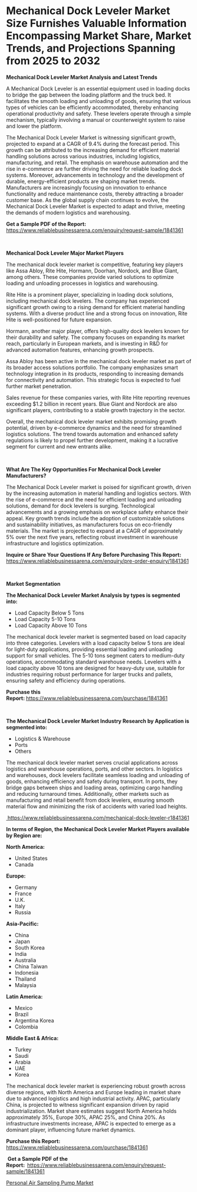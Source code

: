 <p><h1>Mechanical Dock Leveler Market Size Furnishes Valuable Information Encompassing Market Share, Market Trends, and Projections Spanning from 2025 to 2032</h1></p><p><strong>Mechanical Dock Leveler Market Analysis and Latest Trends</strong></p>
<p><p>A Mechanical Dock Leveler is an essential equipment used in loading docks to bridge the gap between the loading platform and the truck bed. It facilitates the smooth loading and unloading of goods, ensuring that various types of vehicles can be efficiently accommodated, thereby enhancing operational productivity and safety. These levelers operate through a simple mechanism, typically involving a manual or counterweight system to raise and lower the platform.</p><p>The Mechanical Dock Leveler Market is witnessing significant growth, projected to expand at a CAGR of 9.4% during the forecast period. This growth can be attributed to the increasing demand for efficient material handling solutions across various industries, including logistics, manufacturing, and retail. The emphasis on warehouse automation and the rise in e-commerce are further driving the need for reliable loading dock systems. Moreover, advancements in technology and the development of durable, energy-efficient products are shaping market trends. Manufacturers are increasingly focusing on innovation to enhance functionality and reduce maintenance costs, thereby attracting a broader customer base. As the global supply chain continues to evolve, the Mechanical Dock Leveler Market is expected to adapt and thrive, meeting the demands of modern logistics and warehousing.</p></p>
<p><strong>Get a Sample PDF of the Report:&nbsp;</strong> <a href="https://www.reliablebusinessarena.com/enquiry/request-sample/1841361?utm_campaign=1871&utm_medium=2&utm_source=Github&utm_content=ia&utm_term=19022025&utm_id=mechanical-dock-leveler">https://www.reliablebusinessarena.com/enquiry/request-sample/1841361</a></p>
<p>&nbsp;</p>
<p><strong>Mechanical Dock Leveler Major Market Players</strong></p>
<p><p>The mechanical dock leveler market is competitive, featuring key players like Assa Abloy, Rite Hite, Hormann, Doorhan, Nordock, and Blue Giant, among others. These companies provide varied solutions to optimize loading and unloading processes in logistics and warehousing.</p><p>Rite Hite is a prominent player, specializing in loading dock solutions, including mechanical dock levelers. The company has experienced significant growth owing to a rising demand for efficient material handling systems. With a diverse product line and a strong focus on innovation, Rite Hite is well-positioned for future expansion.</p><p>Hormann, another major player, offers high-quality dock levelers known for their durability and safety. The company focuses on expanding its market reach, particularly in European markets, and is investing in R&D for advanced automation features, enhancing growth prospects.</p><p>Assa Abloy has been active in the mechanical dock leveler market as part of its broader access solutions portfolio. The company emphasizes smart technology integration in its products, responding to increasing demands for connectivity and automation. This strategic focus is expected to fuel further market penetration.</p><p>Sales revenue for these companies varies, with Rite Hite reporting revenues exceeding $1.2 billion in recent years. Blue Giant and Nordock are also significant players, contributing to a stable growth trajectory in the sector.</p><p>Overall, the mechanical dock leveler market exhibits promising growth potential, driven by e-commerce dynamics and the need for streamlined logistics solutions. The trend towards automation and enhanced safety regulations is likely to propel further development, making it a lucrative segment for current and new entrants alike.</p></p>
<p>&nbsp;</p>
<p><strong>What Are The Key Opportunities For Mechanical Dock Leveler Manufacturers?</strong></p>
<p><p>The Mechanical Dock Leveler market is poised for significant growth, driven by the increasing automation in material handling and logistics sectors. With the rise of e-commerce and the need for efficient loading and unloading solutions, demand for dock levelers is surging. Technological advancements and a growing emphasis on workplace safety enhance their appeal. Key growth trends include the adoption of customizable solutions and sustainability initiatives, as manufacturers focus on eco-friendly materials. The market is projected to expand at a CAGR of approximately 5% over the next five years, reflecting robust investment in warehouse infrastructure and logistics optimization.</p></p>
<p><strong>Inquire or Share Your Questions If Any Before Purchasing This Report:</strong> <a href="https://www.reliablebusinessarena.com/enquiry/pre-order-enquiry/1841361?utm_campaign=1871&utm_medium=2&utm_source=Github&utm_content=ia&utm_term=19022025&utm_id=mechanical-dock-leveler">https://www.reliablebusinessarena.com/enquiry/pre-order-enquiry/1841361</a></p>
<p>&nbsp;</p>
<p><strong>Market Segmentation</strong></p>
<p><strong>The Mechanical Dock Leveler Market Analysis by types is segmented into:</strong></p>
<p><ul><li>Load Capacity Below 5 Tons</li><li>Load Capacity 5-10 Tons</li><li>Load Capacity Above 10 Tons</li></ul></p>
<p><p>The mechanical dock leveler market is segmented based on load capacity into three categories. Levelers with a load capacity below 5 tons are ideal for light-duty applications, providing essential loading and unloading support for small vehicles. The 5-10 tons segment caters to medium-duty operations, accommodating standard warehouse needs. Levelers with a load capacity above 10 tons are designed for heavy-duty use, suitable for industries requiring robust performance for larger trucks and pallets, ensuring safety and efficiency during operations.</p></p>
<p><strong>Purchase this Report:&nbsp;</strong><a href="https://www.reliablebusinessarena.com/purchase/1841361?utm_campaign=1871&utm_medium=2&utm_source=Github&utm_content=ia&utm_term=19022025&utm_id=mechanical-dock-leveler">https://www.reliablebusinessarena.com/purchase/1841361</a></p>
<p>&nbsp;</p>
<p><strong>The Mechanical Dock Leveler Market Industry Research by Application is segmented into:</strong></p>
<p><ul><li>Logistics & Warehouse</li><li>Ports</li><li>Others</li></ul></p>
<p><p>The mechanical dock leveler market serves crucial applications across logistics and warehouse operations, ports, and other sectors. In logistics and warehouses, dock levelers facilitate seamless loading and unloading of goods, enhancing efficiency and safety during transport. In ports, they bridge gaps between ships and loading areas, optimizing cargo handling and reducing turnaround times. Additionally, other markets such as manufacturing and retail benefit from dock levelers, ensuring smooth material flow and minimizing the risk of accidents with varied load heights.</p></p>
<p><a href="https://www.reliablebusinessarena.com/mechanical-dock-leveler-r1841361?utm_campaign=1871&utm_medium=2&utm_source=Github&utm_content=ia&utm_term=19022025&utm_id=mechanical-dock-leveler">&nbsp;https://www.reliablebusinessarena.com/mechanical-dock-leveler-r1841361</a></p>
<p><strong>In terms of Region, the Mechanical Dock Leveler Market Players available by Region are:</strong></p>
<p>
    <p> <strong> North America: </strong>
        <ul>
            <li>United States</li>
            <li>Canada</li>
        </ul>
        </p> 
    <p> <strong> Europe: </strong>
        <ul>
            <li>Germany</li>
            <li>France</li>
            <li>U.K.</li>
            <li>Italy</li>
            <li>Russia</li>
        </ul>
        </p> 
    <p> <strong> Asia-Pacific: </strong>
        <ul>
            <li>China</li>
            <li>Japan</li>
            <li>South Korea</li>
            <li>India</li>
            <li>Australia</li>
            <li>China Taiwan</li>
            <li>Indonesia</li>
            <li>Thailand</li>
            <li>Malaysia</li>
        </ul>
        </p> 
    <p> <strong> Latin America: </strong>
        <ul>
            <li>Mexico</li>
            <li>Brazil</li>
            <li>Argentina Korea</li>
            <li>Colombia</li>
        </ul>
        </p> 
    <p> <strong> Middle East & Africa: </strong>
        <ul>
            <li>Turkey</li>
            <li>Saudi</li>
            <li>Arabia</li>
            <li>UAE</li>
            <li>Korea</li>
        </ul>
    </p>
    </p>
<p><p>The mechanical dock leveler market is experiencing robust growth across diverse regions, with North America and Europe leading in market share due to advanced logistics and high industrial activity. APAC, particularly China, is projected to witness significant expansion driven by rapid industrialization. Market share estimates suggest North America holds approximately 35%, Europe 30%, APAC 25%, and China 20%. As infrastructure investments increase, APAC is expected to emerge as a dominant player, influencing future market dynamics.</p></p>
<p><strong>Purchase this Report: </strong><a href="https://www.reliablebusinessarena.com/purchase/1841361?utm_campaign=1871&utm_medium=2&utm_source=Github&utm_content=ia&utm_term=19022025&utm_id=mechanical-dock-leveler">https://www.reliablebusinessarena.com/purchase/1841361</a></p>
<p>&nbsp;<strong>Get a Sample PDF of the Report:&nbsp;&nbsp;</strong><a href="https://www.reliablebusinessarena.com/enquiry/request-sample/1841361?utm_campaign=1871&utm_medium=2&utm_source=Github&utm_content=ia&utm_term=19022025&utm_id=mechanical-dock-leveler">https://www.reliablebusinessarena.com/enquiry/request-sample/1841361</a></p>
<p><strong></strong></p>
<p><p><a href="https://github.com/marloy8/Market-Research-Report-List-7/blob/main/personal-air-sampling-pump-market.md?utm_campaign=1871&utm_medium=2&utm_source=Github&utm_content=ia&utm_term=19022025&utm_id=mechanical-dock-leveler">Personal Air Sampling Pump Market</a></p></p>